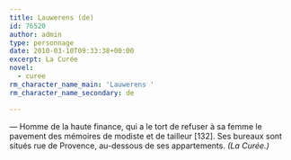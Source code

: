 ```yaml
---
title: Lauwerens (de)
id: 76520
author: admin
type: personnage
date: 2010-03-10T09:33:38+00:00
excerpt: La Curée
novel:
  - curee
rm_character_name_main: 'Lauwerens '
rm_character_name_secondary: de

---
```

_—_ Homme de la haute finance, qui a le tort de refuser à sa femme le pavement des mémoires de modiste et de tailleur [132]. Ses bureaux sont situés rue de Provence, au-dessous de ses appartements. _(La Curée.)_
